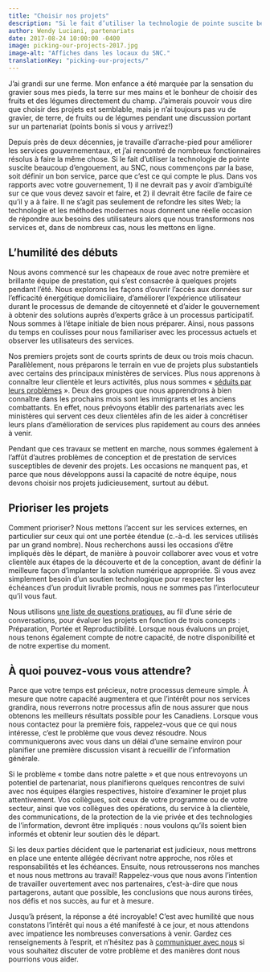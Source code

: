 ```yaml
---
title: "Choisir nos projets"
description: "Si le fait d’utiliser la technologie de pointe suscite beaucoup d’engouement, au SNC, nous commençons par la base, soit définir un bon service, parce que c’est ce qui compte le plus. Dans vos rapports avec votre gouvernement, 1)&nbsp;il ne devrait pas y avoir d’ambiguïté sur ce que vous devez savoir et faire, et 2)&nbsp;il devrait être facile de faire ce qu’il y a à faire. Il ne s’agit pas seulement de refondre les sites Web; la technologie et les méthodes modernes nous donnent une réelle occasion de répondre aux besoins des utilisateurs alors que nous transformons nos services et, dans de nombreux cas, nous les mettons en ligne."
author: Wendy Luciani, partenariats
date: 2017-08-24 10:00:00 -0400
image: picking-our-projects-2017.jpg
image-alt: "Affiches dans les locaux du SNC."
translationKey: "picking-our-projects/"
---
```

J’ai grandi sur une ferme. Mon enfance a été marquée par la sensation du gravier sous mes pieds, la terre sur mes mains et le bonheur de choisir des fruits et des légumes directement du champ. J’aimerais pouvoir vous dire que choisir des projets est semblable, mais je n’ai toujours pas vu de gravier, de terre, de fruits ou de légumes pendant une discussion portant sur un partenariat (points bonis si vous y arrivez!)

Depuis près de deux décennies, je travaille d’arrache-pied pour améliorer les services gouvernementaux, et j’ai rencontré de nombreux fonctionnaires résolus à faire la même chose. Si le fait d’utiliser la technologie de pointe suscite beaucoup d’engouement, au SNC, nous commençons par la base, soit définir un bon service, parce que c’est ce qui compte le plus. Dans vos rapports avec votre gouvernement, 1) il ne devrait pas y avoir d’ambiguïté sur ce que vous devez savoir et faire, et 2) il devrait être facile de faire ce qu’il y a à faire. Il ne s’agit pas seulement de refondre les sites Web; la technologie et les méthodes modernes nous donnent une réelle occasion de répondre aux besoins des utilisateurs alors que nous transformons nos services et, dans de nombreux cas, nous les mettons en ligne.

## L’humilité des débuts

Nous avons commencé sur les chapeaux de roue avec notre première et brillante équipe de prestation, qui s’est consacrée à quelques projets pendant l’été. Nous explorons les façons d’ouvrir l’accès aux données sur l’efficacité énergétique domiciliaire, d’améliorer l’expérience utilisateur durant le processus de demande de citoyenneté et d’aider le gouvernement à obtenir des solutions auprès d’experts grâce à un processus participatif. Nous sommes à l’étape initiale de bien nous préparer. Ainsi, nous passons du temps en coulisses pour nous familiariser avec les processus actuels et observer les utilisateurs des services.

Nos premiers projets sont de courts sprints de deux ou trois mois chacun. Parallèlement, nous préparons le terrain en vue de projets plus substantiels avec certains des principaux ministères de services. Plus nous apprenons à connaître leur clientèle et leurs activités, plus nous sommes «&nbsp;[séduits par leurs problèmes](/2017/07/25/ce-sont-les-gens-qui-comptent/)&nbsp;». Deux des groupes que nous apprendrons à bien connaître dans les prochains mois sont les immigrants et les anciens combattants. En effet, nous prévoyons établir des partenariats avec les ministères qui servent ces deux clientèles afin de les aider à concrétiser leurs plans d’amélioration de services plus rapidement au cours des années à venir.

Pendant que ces travaux se mettent en marche, nous sommes également à l’affût d’autres problèmes de conception et de prestation de services susceptibles de devenir des projets. Les occasions ne manquent pas, et parce que nous développons aussi la capacité de notre équipe, nous devons choisir nos projets judicieusement, surtout au début.

## Prioriser les projets  

Comment prioriser? Nous mettons l’accent sur les services externes, en particulier sur ceux qui ont une portée étendue (c.-à-d. les services utilisés par un grand nombre). Nous recherchons aussi les occasions d’être impliqués dès le départ, de manière à pouvoir collaborer avec vous et votre clientèle aux étapes de la découverte et de la conception, avant de définir la meilleure façon d’implanter la solution numérique appropriée. Si vous avez simplement besoin d’un soutien technologique pour respecter les échéances d’un produit livrable promis, nous ne sommes pas l’interlocuteur qu’il vous faut.

Nous utilisons [une liste de questions pratiques](/ce-que-nous-faisons/#collaborer), au fil d’une série de conversations, pour évaluer les projets en fonction de trois concepts&nbsp;: Préparation, Portée et Reproductibilité. Lorsque nous évaluons un projet, nous tenons également compte de notre capacité, de notre disponibilité et de notre expertise du moment.

## À quoi pouvez-vous vous attendre?  

Parce que votre temps est précieux, notre processus demeure simple. À mesure que notre capacité augmentera et que l’intérêt pour nos services grandira, nous reverrons notre processus afin de nous assurer que nous obtenons les meilleurs résultats possible pour les Canadiens. Lorsque vous nous contactez pour la première fois, rappelez-vous que ce qui nous intéresse, c’est le problème que vous devez résoudre. Nous communiquerons avec vous dans un délai d’une semaine environ pour planifier une première discussion visant à recueillir de l’information générale.

Si le problème «&nbsp;tombe dans notre palette&nbsp;» et que nous entrevoyons un potentiel de partenariat, nous planifierons quelques rencontres de suivi avec nos équipes élargies respectives, histoire d’examiner le projet plus attentivement. Vos collègues, soit ceux de votre programme ou de votre secteur, ainsi que vos collègues des opérations, du service à la clientèle, des communications, de la protection de la vie privée et des technologies de l’information, devront être impliqués&nbsp;: nous voulons qu’ils soient bien informés et obtenir leur soutien dès le départ.

Si les deux parties décident que le partenariat est judicieux, nous mettrons en place une entente allégée décrivant notre approche, nos rôles et responsabilités et les échéances. Ensuite, nous retrousserons nos manches et nous nous mettrons au travail! Rappelez-vous que nous avons l’intention de travailler ouvertement avec nos partenaires, c’est-à-dire que nous partagerons, autant que possible, les conclusions que nous aurons tirées, nos défis et nos succès, au fur et à mesure.

Jusqu’à présent, la réponse a été incroyable! C’est avec humilité que nous constatons l’intérêt qui nous a été manifesté à ce jour, et nous attendons avec impatience les nombreuses conversations à venir. Gardez ces renseignements à l’esprit, et n’hésitez pas à [communiquer avec nous](/contactez-nous/) si vous souhaitez discuter de votre problème et des manières dont nous pourrions vous aider.
